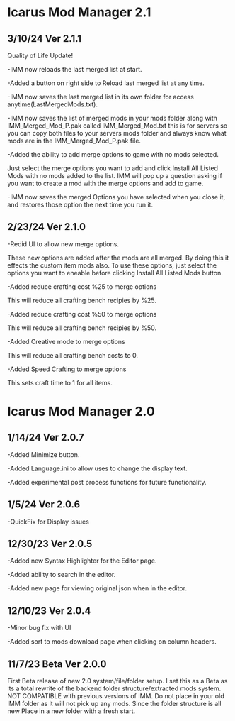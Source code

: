 # Icarus Mod Manager 2.1 

## 3/10/24 Ver 2.1.1

Quality of Life Update!

-IMM now reloads the last merged list at start.

-Added a button on right side to Reload last merged list at any time.

-IMM now saves the last merged list in its own folder for access anytime(LastMergedMods.txt).

-IMM now saves the list of merged mods in your mods folder along with IMM_Merged_Mod_P.pak called IMM_Merged_Mod.txt this is for servers so you can copy both files to your servers mods folder and always know what mods are in the IMM_Merged_Mod_P.pak file.

-Added the ability to add merge options to game with no mods selected. 

  Just select the merge options you want to add and click Install All Listed Mods with no mods added to the list. IMM will pop up a question asking if you want to create a mod with the merge options and add to game.

-IMM now saves the merged Options you have selected when you close it, and restores those option the next time you run it.

## 2/23/24 Ver 2.1.0

-Redid UI to allow new merge options.

These new options are added after the mods are all merged. By doing this it effects the custom item mods also. To use these options, just select the options you want to eneable before clicking Install All Listed Mods button.

-Added reduce crafting cost %25 to merge options

This will reduce all crafting bench recipies by %25.

-Added reduce crafting cost %50 to merge options

This will reduce all crafting bench recipies by %50.

-Added Creative mode to merge options

This will reduce all crafting bench costs to 0.

-Added Speed Crafting to merge options

This sets craft time to 1 for all items.


# Icarus Mod Manager 2.0 

## 1/14/24 Ver 2.0.7

-Added Minimize button.

-Added Language.ini to allow uses to change the display text.

-Added experimental post process functions for future functionality.

## 1/5/24 Ver 2.0.6

-QuickFix for Display issues

## 12/30/23 Ver 2.0.5

-Added new Syntax Highlighter for the Editor page.

-Added ability to search in the editor.

-Added new page for viewing original json when in the editor.

## 12/10/23 Ver 2.0.4

-Minor bug fix with UI

-Added sort to mods download page when clicking on column headers.

## 11/7/23 Beta Ver 2.0.0

First Beta release of new 2.0 system/file/folder setup.
I set this as a Beta as its a total rewrite of the backend folder structure/extracted mods system.
NOT COMPATIBLE with previous versions of IMM. Do not place in your old IMM folder as it will not pick up any mods.
Since the folder structure is all new Place in a new folder with a fresh start.
